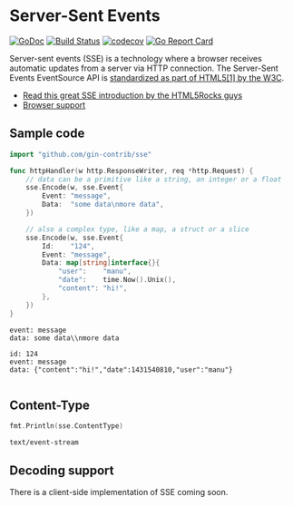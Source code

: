 # Server-Sent Events

[![GoDoc](https://godoc.org/github.com/gin-contrib/sse?status.svg)](https://godoc.org/github.com/gin-contrib/sse)
[![Build Status](https://travis-ci.org/gin-contrib/sse.svg)](https://travis-ci.org/gin-contrib/sse)
[![codecov](https://codecov.io/gh/gin-contrib/sse/branch/master/graph/badge.svg)](https://codecov.io/gh/gin-contrib/sse)
[![Go Report Card](https://goreportcard.com/badge/github.com/gin-contrib/sse)](https://goreportcard.com/report/github.com/gin-contrib/sse)

Server-sent events (SSE) is a technology where a browser receives automatic updates from a server via HTTP connection. The Server-Sent Events EventSource API is [standardized as part of HTML5[1] by the W3C](http://www.w3.org/TR/2009/WD-eventsource-20091029/).

- [Read this great SSE introduction by the HTML5Rocks guys](http://www.html5rocks.com/en/tutorials/eventsource/xiaoshuo/)
- [Browser support](http://caniuse.com/#feat=eventsource)

## Sample code

```go
import "github.com/gin-contrib/sse"

func httpHandler(w http.ResponseWriter, req *http.Request) {
	// data can be a primitive like a string, an integer or a float
	sse.Encode(w, sse.Event{
		Event: "message",
		Data:  "some data\nmore data",
	})

	// also a complex type, like a map, a struct or a slice
	sse.Encode(w, sse.Event{
		Id:    "124",
		Event: "message",
		Data: map[string]interface{}{
			"user":    "manu",
			"date":    time.Now().Unix(),
			"content": "hi!",
		},
	})
}
```
```
event: message
data: some data\\nmore data

id: 124
event: message
data: {"content":"hi!","date":1431540810,"user":"manu"}
 
```

## Content-Type

```go
fmt.Println(sse.ContentType)
```
```
text/event-stream
```

## Decoding support

There is a client-side implementation of SSE coming soon.
